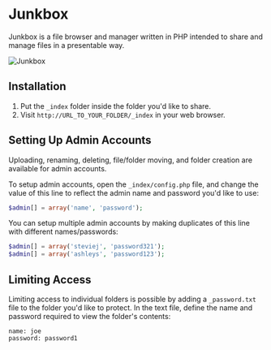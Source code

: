 # Junkbox

Junkbox is a file browser and manager written in PHP intended to share and manage files in a presentable way.

![Junkbox](https://raw.github.com/bryanbuchanan/junkbox/master/screenshot.png)

## Installation

1. Put the `_index` folder inside the folder you'd like to share.
2. Visit `http://URL_TO_YOUR_FOLDER/_index` in your web browser.

## Setting Up Admin Accounts

Uploading, renaming, deleting, file/folder moving, and folder creation are available for admin accounts.

To setup admin accounts, open the `_index/config.php` file, and change the value of this line to reflect the admin name and password you'd like to use:
		
```php
$admin[] = array('name', 'password');
```

You can setup multiple admin accounts by making duplicates of this line with different names/passwords:

```php
$admin[] = array('steviej', 'password321');
$admin[] = array('ashleys', 'password123');
```

## Limiting Access

Limiting access to individual folders is possible by adding a `_password.txt` file to the folder you'd like to protect. In the text file, define the name and password required to view the folder's contents:

	name: joe
	password: password1
